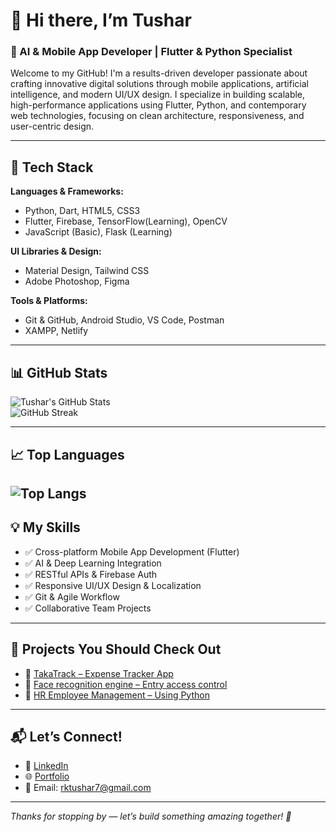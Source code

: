 # 👋 Hi there, I’m Tushar  
### 🤖 AI & Mobile App Developer | Flutter & Python Specialist  

Welcome to my GitHub! I'm a results-driven developer passionate about crafting innovative digital solutions through mobile applications, artificial intelligence, and modern UI/UX design. I specialize in building scalable, high-performance applications using Flutter, Python, and contemporary web technologies, focusing on clean architecture, responsiveness, and user-centric design.

---

## 🔧 Tech Stack

**Languages & Frameworks:**  
- Python, Dart, HTML5, CSS3  
- Flutter, Firebase, TensorFlow(Learning), OpenCV  
- JavaScript (Basic), Flask (Learning)

**UI Libraries & Design:**  
- Material Design, Tailwind CSS  
- Adobe Photoshop, Figma  

**Tools & Platforms:**  
- Git & GitHub, Android Studio, VS Code, Postman  
- XAMPP, Netlify  

---

## 📊 GitHub Stats


![Tushar's GitHub Stats](https://github-readme-stats.vercel.app/api?username=RkTushar&show_icons=true&theme=radical)  
![GitHub Streak](https://github-readme-streak-stats.herokuapp.com/?user=RkTushar&theme=radical)  

---

## 📈 Top Languages
![Top Langs](https://github-readme-stats.vercel.app/api/top-langs/?username=RkTushar&layout=compact&theme=radical)
---

## 💡 My Skills

- ✅ Cross-platform Mobile App Development (Flutter)  
- ✅ AI & Deep Learning Integration  
- ✅ RESTful APIs & Firebase Auth  
- ✅ Responsive UI/UX Design & Localization  
- ✅ Git & Agile Workflow  
- ✅ Collaborative Team Projects  

---

## 📌 Projects You Should Check Out

- 🔗 [TakaTrack – Expense Tracker App]( https://github.com/RkTushar/TakaTrack)  
- 🔗 [Face recognition engine – Entry access control]( https://github.com/RkTushar/face-recognition-entry-access-control-python)  
- 🔗 [HR Employee Management – Using Python]( https://github.com/RkTushar/HR-Management)  

---

## 📬 Let’s Connect!

- 💼 [LinkedIn](https://www.linkedin.com/in/rktushar)  
- 🌐 [Portfolio](https://your-portfolio.com)  
- 📧 Email: rktushar7@gmail.com  

---

_Thanks for stopping by — let’s build something amazing together! 🚀_

